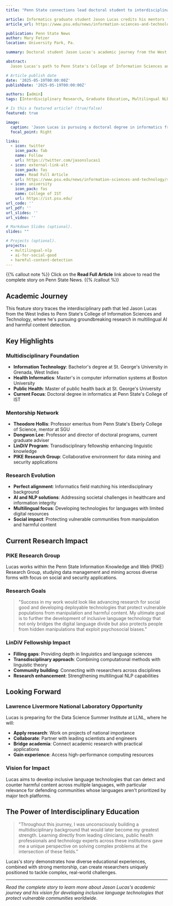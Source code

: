 ```yaml
---
title: "Penn State connections lead doctoral student to interdisciplinary College of IST"

article: Informatics graduate student Jason Lucas credits his mentors for helping him define his interdisciplinary research path
article_url: https://www.psu.edu/news/information-sciences-and-technology/story/penn-state-connections-lead-doctoral-student-interdisciplinary-college-ist/

publication: Penn State News
author: Mary Fetzer
location: University Park, Pa.

summary: Doctoral student Jason Lucas's academic journey from the West Indies to Penn State illustrates the power of mentorship and interdisciplinary thinking. With guidance from Professor Emeritus Theodore Hollis and current adviser Dongwon Lee, Lucas has built a unique multidisciplinary foundation spanning technology, health sciences, and linguistics to tackle complex challenges in multilingual AI and harmful content detection.

abstract: 
  Jason Lucas's path to Penn State's College of Information Sciences and Technology exemplifies how interdisciplinary education and strong mentorship can shape a researcher's trajectory. From his undergraduate studies in information technology at St. George's University in Grenada to his current doctoral work in informatics, Lucas has deliberately built expertise across multiple domains. His journey through health informatics at Boston University and public health back at SGU created an unconscious multidisciplinary foundation that now drives his research in multilingual natural language processing. With support from the LinDiV fellowship and the PIKE Research Group, Lucas is developing inclusive language technologies to protect vulnerable communities from harmful content across languages with limited digital resources.

# Article publish date
date: '2025-05-19T00:00:00Z'
publishDate: '2025-05-19T00:00:00Z'

authors: [admin]
tags: [Interdisciplinary Research, Graduate Education, Multilingual NLP, AI Ethics, Academic Mentorship]

# Is this a featured article? (true/false)
featured: true

image:
  caption: 'Jason Lucas is pursuing a doctoral degree in informatics from the Penn State College of Information Sciences and Technology. Credit: Cole Handerhan / Penn State'
  focal_point: Right

links:
  - icon: twitter
    icon_pack: fab
    name: Follow
    url: https://twitter.com/jasonslucas1
  - icon: external-link-alt
    icon_pack: fas
    name: Read Full Article
    url: https://www.psu.edu/news/information-sciences-and-technology/story/penn-state-connections-lead-doctoral-student-interdisciplinary-college-ist/
  - icon: university
    icon_pack: fas
    name: College of IST
    url: https://ist.psu.edu/
url_code: ''
url_pdf: ''
url_slides: ''
url_video: ''

# Markdown Slides (optional).
slides: ""

# Projects (optional).
projects:
  - multilingual-nlp
  - ai-for-social-good
  - harmful-content-detection
---
```


{{% callout note %}}
Click on the **Read Full Article** link above to read the complete story on Penn State News.
{{% /callout %}}

## Academic Journey

This feature story traces the interdisciplinary path that led Jason Lucas from the West Indies to Penn State's College of Information Sciences and Technology, where he's pursuing groundbreaking research in multilingual AI and harmful content detection.

## Key Highlights

### Multidisciplinary Foundation
- **Information Technology**: Bachelor's degree at St. George's University in Grenada, West Indies
- **Health Informatics**: Master's in computer information systems at Boston University
- **Public Health**: Master of public health back at St. George's University
- **Current Focus**: Doctoral degree in informatics at Penn State's College of IST

### Mentorship Network
- **Theodore Hollis**: Professor emeritus from Penn State's Eberly College of Science, mentor at SGU
- **Dongwon Lee**: Professor and director of doctoral programs, current graduate adviser
- **LinDiV Program**: Transdisciplinary fellowship enhancing linguistic knowledge
- **PIKE Research Group**: Collaborative environment for data mining and security applications

### Research Evolution
- **Perfect alignment**: Informatics field matching his interdisciplinary background
- **AI and NLP solutions**: Addressing societal challenges in healthcare and information integrity
- **Multilingual focus**: Developing technologies for languages with limited digital resources
- **Social impact**: Protecting vulnerable communities from manipulation and harmful content

## Current Research Impact

### PIKE Research Group
Lucas works within the Penn State Information Knowledge and Web (PIKE) Research Group, studying data management and mining across diverse forms with focus on social and security applications.

### Research Goals
> "Success in my work would look like advancing research for social good and developing deployable technologies that protect vulnerable populations from manipulation and harmful content. My ultimate goal is to further the development of inclusive language technology that not only bridges the digital language divide but also protects people from hidden manipulations that exploit psychosocial biases."

### LinDiV Fellowship Impact
- **Filling gaps**: Providing depth in linguistics and language sciences
- **Transdisciplinary approach**: Combining computational methods with linguistic theory
- **Community building**: Connecting with researchers across disciplines
- **Research enhancement**: Strengthening multilingual NLP capabilities

## Looking Forward

### Lawrence Livermore National Laboratory Opportunity
Lucas is preparing for the Data Science Summer Institute at LLNL, where he will:
- **Apply research**: Work on projects of national importance
- **Collaborate**: Partner with leading scientists and engineers
- **Bridge academia**: Connect academic research with practical applications
- **Gain experience**: Access high-performance computing resources

### Vision for Impact
Lucas aims to develop inclusive language technologies that can detect and counter harmful content across multiple languages, with particular relevance for defending communities whose languages aren't prioritized by major tech platforms.

## The Power of Interdisciplinary Education

> "Throughout this journey, I was unconsciously building a multidisciplinary background that would later become my greatest strength. Learning directly from leading clinicians, public health professionals and technology experts across these institutions gave me a unique perspective on solving complex problems at the intersection of these fields."

Lucas's story demonstrates how diverse educational experiences, combined with strong mentorship, can create researchers uniquely positioned to tackle complex, real-world challenges.

---

*Read the complete story to learn more about Jason Lucas's academic journey and his vision for developing inclusive language technologies that protect vulnerable communities worldwide.*